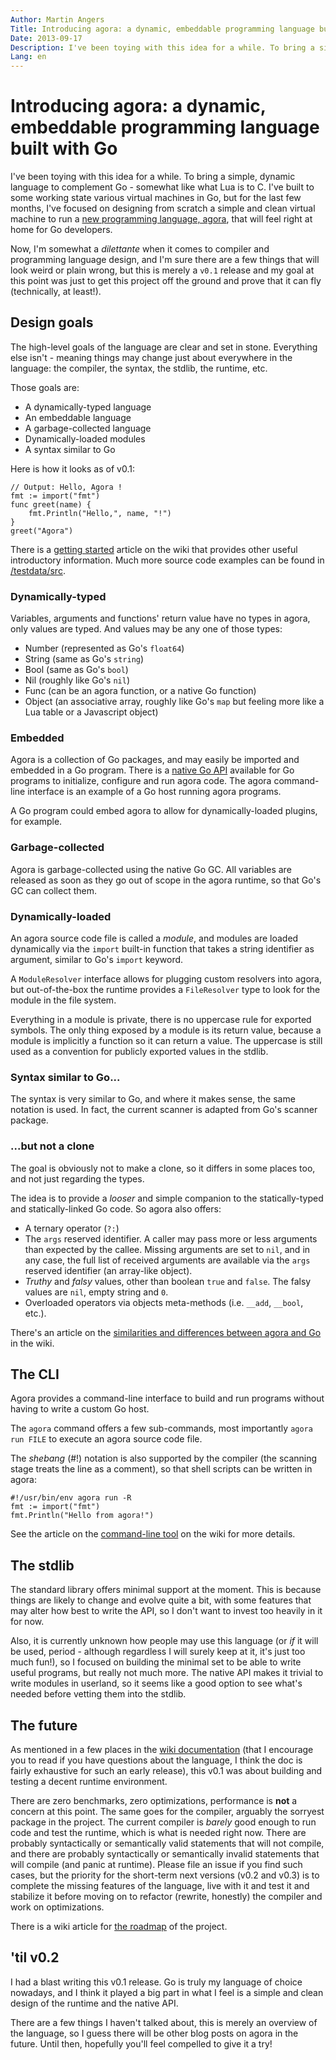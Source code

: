 ```yaml
---
Author: Martin Angers
Title: Introducing agora: a dynamic, embeddable programming language built with Go
Date: 2013-09-17
Description: I've been toying with this idea for a while. To bring a simple, dynamic language to complement Go - somewhat like what Lua is to C. I've built to some working state various virtual machines in Go, but for the last few months, I've focused on designing from scratch a simple and clean virtual machine to run a new programming language, agora, that will feel right at home for Go developers.
Lang: en
---
```

# Introducing agora: a dynamic, embeddable programming language built with Go

I've been toying with this idea for a while. To bring a simple, dynamic language to complement Go - somewhat like what Lua is to C. I've built to some working state various virtual machines in Go, but for the last few months, I've focused on designing from scratch a simple and clean virtual machine to run a [new programming language, agora][agora], that will feel right at home for Go developers.

Now, I'm somewhat a *dilettante* when it comes to compiler and programming language design, and I'm sure there are a few things that will look weird or plain wrong, but this is merely a `v0.1` release and my goal at this point was just to get this project off the ground and prove that it can fly (technically, at least!).

## Design goals

The high-level goals of the language are clear and set in stone. Everything else isn't - meaning things may change just about everywhere in the language: the compiler, the syntax, the stdlib, the runtime, etc.

Those goals are:

* A dynamically-typed language
* An embeddable language
* A garbage-collected language
* Dynamically-loaded modules
* A syntax similar to Go

Here is how it looks as of v0.1:

```
// Output: Hello, Agora !
fmt := import("fmt")
func greet(name) {
    fmt.Println("Hello,", name, "!")
}
greet("Agora")
```

There is a [getting started][start] article on the wiki that provides other useful introductory information. Much more source code examples can be found in [/testdata/src][src].

### Dynamically-typed

Variables, arguments and functions' return value have no types in agora, only values are typed. And values may be any one of those types:

* Number (represented as Go's `float64`)
* String (same as Go's `string`)
* Bool (same as Go's `bool`)
* Nil (roughly like Go's `nil`)
* Func (can be an agora function, or a native Go function)
* Object (an associative array, roughly like Go's `map` but feeling more like a Lua table or a Javascript object)

### Embedded

Agora is a collection of Go packages, and may easily be imported and embedded in a Go program. There is a [native Go API][api] available for Go programs to initialize, configure and run agora code. The agora command-line interface is an example of a Go host running agora programs.

A Go program could embed agora to allow for dynamically-loaded plugins, for example.

### Garbage-collected

Agora is garbage-collected using the native Go GC. All variables are released as soon as they go out of scope in the agora runtime, so that Go's GC can collect them.

### Dynamically-loaded

An agora source code file is called a *module*, and modules are loaded dynamically via the `import` built-in function that takes a string identifier as argument, similar to Go's `import` keyword.

A `ModuleResolver` interface allows for plugging custom resolvers into agora, but out-of-the-box the runtime provides a `FileResolver` type to look for the module in the file system.

Everything in a module is private, there is no uppercase rule for exported symbols. The only thing exposed by a module is its return value, because a module is implicitly a function so it can return a value. The uppercase is still used as a convention for publicly exported values in the stdlib.

### Syntax similar to Go...

The syntax is very similar to Go, and where it makes sense, the same notation is used. In fact, the current scanner is adapted from Go's scanner package.

### ...but not a clone

The goal is obviously not to make a clone, so  it differs in some places too, and not just regarding the types.

The idea is to provide a *looser* and simple companion to the statically-typed and statically-linked Go code. So agora also offers:

* A ternary operator (`?:`)
* The `args` reserved identifier. A caller may pass more or less arguments than expected by the callee. Missing arguments are set to `nil`, and in any case, the full list of received arguments are available via the `args` reserved identifier (an array-like object).
* *Truthy* and *falsy* values, other than boolean `true` and `false`. The falsy values are `nil`, empty string and `0`.
* Overloaded operators via objects meta-methods (i.e. `__add`, `__bool`, etc.).

There's an article on the [similarities and differences between agora and Go][simdiff] in the wiki.

## The CLI

Agora provides a command-line interface to build and run programs without having to write a custom Go host.

The `agora` command offers a few sub-commands, most importantly `agora run FILE` to execute an agora source code file.

The *shebang* (#!) notation is also supported by the compiler (the scanning stage treats the line as a comment), so that shell scripts can be written in agora:

```
#!/usr/bin/env agora run -R
fmt := import("fmt")
fmt.Println("Hello from agora!")
```

See the article on the [command-line tool][cli] on the wiki for more details.

## The stdlib

The standard library offers minimal support at the moment. This is because things are likely to change and evolve quite a bit, with some features that may alter how best to write the API, so I don't want to invest too heavily in it for now.

Also, it is currently unknown how people may use this language (or *if* it will be used, period - although regardless I will surely keep at it, it's just too much fun!), so I focused on building the minimal set to be able to write useful programs, but really not much more. The native API makes it trivial to write modules in userland, so it seems like a good option to see what's needed before vetting them into the stdlib.

## The future

As mentioned in a few places in the [wiki documentation][wiki] (that I encourage you to read if you have questions about the language, I think the doc is fairly exhaustive for such an early release), this v0.1 was about building and testing a decent runtime environment.

There are zero benchmarks, zero optimizations, performance is **not** a concern at this point. The same goes for the compiler, arguably the sorryest package in the project. The current compiler is *barely* good enough to run code and test the runtime, which is what is needed right now. There are probably syntactically or semantically valid statements that will not compile, and there are probably syntactically or semantically invalid statements that will compile (and panic at runtime). Please file an issue if you find such cases, but the priority for the short-term next versions (v0.2 and v0.3) is to complete the missing features of the language, live with it and test it and stabilize it before moving on to refactor (rewrite, honestly) the compiler and work on optimizations.

There is a wiki article for [the roadmap][roadmap] of the project.

## 'til v0.2

I had a blast writing this v0.1 release. Go is truly my language of choice nowadays, and I think it played a big part in what I feel is a simple and clean design of the runtime and the native API.

There are a few things I haven't talked about, this is merely an overview of the language, so I guess there will be other blog posts on agora in the future. Until then, hopefully you'll feel compelled to give it a try!

[simdiff]: https://github.com/mna/agora/wiki/Similarities-and-differences-with-Go
[agora]: https://github.com/mna/agora
[start]: https://github.com/mna/agora/wiki/Getting-started
[api]: https://github.com/mna/agora/wiki/Native-Go-API
[cli]: https://github.com/mna/agora/wiki/Command-line-tool
[wiki]: https://github.com/mna/agora/wiki
[roadmap]: https://github.com/mna/agora/wiki/Roadmap
[src]: https://github.com/mna/agora/tree/master/testdata/src

